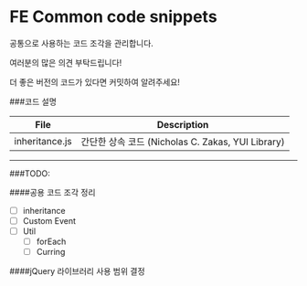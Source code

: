 FE Common code snippets
====

공통으로 사용하는 코드 조각을 관리합니다.

여러분의 많은 의견 부탁드립니다!

더 좋은 버전의 코드가 있다면 커밋하여 알려주세요!

###코드 설명

|File|Description|
|----|-----------|
|inheritance.js|간단한 상속 코드 (Nicholas C. Zakas, YUI Library)|


----

###TODO:

####공용 코드 조각 정리

- [ ] inheritance
- [ ] Custom Event
- [ ] Util
    - [ ] forEach
    - [ ] Curring

####jQuery 라이브러리 사용 범위 결정

